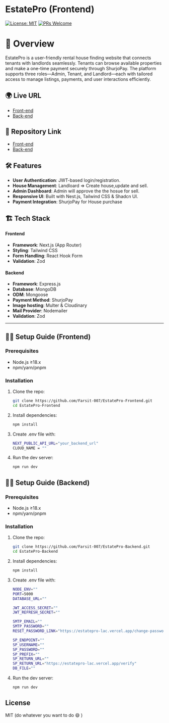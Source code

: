 # EstatePro (Frontend)

[![License: MIT](https://img.shields.io/badge/License-MIT-green.svg)](LICENSE)
[![PRs Welcome](https://img.shields.io/badge/PRs-welcome-brightgreen.svg)](CONTRIBUTING.md)

# 📌 Overview

EstatePro is a user-friendly rental house finding website that connects tenants with landlords seamlessly. Tenants can browse available properties and make a one-time payment securely through ShurjoPay. The platform supports three roles—Admin, Tenant, and Landlord—each with tailored access to manage listings, payments, and user interactions efficiently.

## 🌍 Live URL

- [Front-end](https://estatepro-lac.vercel.app/)
- [Back-end](https://estatepro-server.vercel.app/)

## 📂 Repository Link

- [Front-end](https://github.com/Farsit-007/EstatePro-Frontend)
- [Back-end](https://github.com/Farsit-007/EstatePro-Backend)

## 🛠️ Features

- **User Authentication**: JWT-based login/registration.
- **House Management**: Landloard => Create house,update and sell.
- **Admin Dashboard**: Admin will approve the the hosue for sell.
- **Responsive UI**: Built with Nest.js, Tailwind CSS & Shadcn UI.
- **Payment Integration**: ShurjoPay for House purchase

## 🏗️ Tech Stack

#### Frontend

- **Framework**: Next.js (App Router)
- **Styling**: Tailwind CSS
- **Form Handling**: React Hook Form
- **Validation**: Zod

#### Backend

- **Framework**: Express.js
- **Database**: MongoDB
- **ODM**: Mongoose
- **Payment Method**: ShurjoPay
- **Image hosting**: Multer & Cloudinary
- **Mail Provider**: Nodemailer
- **Validation**: Zod

---

## 🏃‍♂️ Setup Guide (Frontend)

### Prerequisites

- Node.js ≥18.x
- npm/yarn/pnpm

### Installation

1. Clone the repo:

   ```bash
   git clone https://github.com/Farsit-007/EstatePro-Frontend.git
   cd EstatePro-Frontend

   ```

2. Install dependencies:

   ```bash
   npm install

   ```

3. Create .env file with:

   ```bash
   NEXT_PUBLIC_API_URL="your_backend_url"
   CLOUD_NAME = ""

   ```

4. Run the dev server:
   ```bash
   npm run dev
   ```

## 🏃‍♂️ Setup Guide (Backend)

### Prerequisites

- Node.js ≥18.x
- npm/yarn/pnpm

### Installation

1. Clone the repo:

   ```bash
   git clone https://github.com/Farsit-007/EstatePro-Backend.git
   cd EstatePro-Backend

   ```

2. Install dependencies:

   ```bash
   npm install

   ```

3. Create .env file with:

   ```bash
   NODE_ENV=""
   PORT=5000
   DATABASE_URL=""

   JWT_ACCESS_SECRET=""
   JWT_REFRESH_SECRET=""

   SMTP_EMAIL=""
   SMTP_PASSWORD=""
   RESET_PASSWORD_LINK="https://estatepro-lac.vercel.app/change-password"

   SP_ENDPOINT=""
   SP_USERNAME=""
   SP_PASSWORD=""
   SP_PREFIX=""
   SP_RETURN_URL=""
   SP_RETURN_URL="https://estatepro-lac.vercel.app/verify"
   DB_FILE=""

   ```

4. Run the dev server:
   ```bash
   npm run dev
   ```

## License

MIT (do whatever you want to do :smile: )
